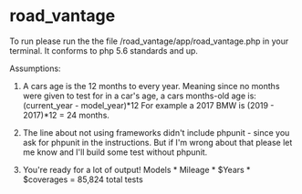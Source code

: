 # road_vantage
To run please run the the file /road_vantage/app/road_vantage.php in your terminal.
It conforms to php 5.6 standards and up.

Assumptions:
1. A cars age is the 12 months to every year. 
Meaning since no months were given to test for in a car's age, a cars months-old age is: (current_year - model_year)*12 
For example a 2017 BMW is (2019 - 2017)*12 = 24 months.

2. The line about not using frameworks didn't include phpunit - since you ask for phpunit in the instructions.
But if I'm wrong about that please let me know and I'll build some test without phpunit.

3. You're ready for a lot of output! Models * Mileage * $Years * $coverages = 85,824 total tests
